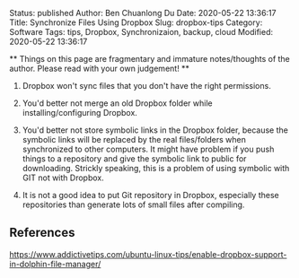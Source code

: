 Status: published
Author: Ben Chuanlong Du
Date: 2020-05-22 13:36:17
Title: Synchronize Files Using Dropbox
Slug: dropbox-tips
Category: Software
Tags: tips, Dropbox, Synchronizaion, backup, cloud
Modified: 2020-05-22 13:36:17

**
Things on this page are fragmentary and immature notes/thoughts of the author. 
Please read with your own judgement!
**
 

1. Dropbox won't sync files that you don't have the right permissions.

2. You'd better not merge an old Dropbox folder while installing/configuring Dropbox.

3. You'd better not store symbolic links in the Dropbox folder,
    because the symbolic links will be replaced by the real files/folders 
    when synchronized to other computers.
    It might have problem if you push things to a repository 
    and give the symbolic link to public for downloading. 
    Strickly speaking, 
    this is a problem of using symbolic with GIT not with Dropbox.

4. It is not a good idea to put Git repository in Dropbox,
    especially these repositories than generate lots of small files after compiling.

## References

https://www.addictivetips.com/ubuntu-linux-tips/enable-dropbox-support-in-dolphin-file-manager/